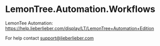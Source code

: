# LemonTree.Automation.Workflows

LemonTee Automation: https://help.lieberlieber.com/display/LT/LemonTree+Automation+Edition

For help contact support@lieberlieber.com